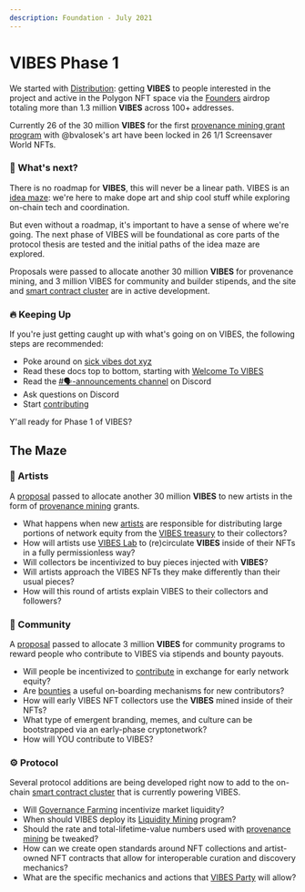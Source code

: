 ```yaml
---
description: Foundation - July 2021
---
```


# VIBES Phase 1

We started with [Distribution](prologue.md): getting **VIBES** to people interested in the project and active in the Polygon NFT space via the [Founders](../../vibes-protocol/vibes-token/#founders-airdrop-program) airdrop totaling more than 1.3 million **VIBES** across 100+ addresses. 

Currently 26 of the 30 million **VIBES** for the first [provenance mining grant program](../../vibes-protocol/vibes-token/#provenance-mining-grant-program) with @bvalosek's art have been locked in 26 1/1 Screensaver World NFTs.

### 🚀 What's next?

There is no roadmap for **VIBES**, this will never be a linear path. VIBES is an [idea maze](https://cdixon.org/2013/08/04/the-idea-maze): we're here to make dope art and ship cool stuff while exploring on-chain tech and coordination.

But even without a roadmap, it's important to have a sense of where we're going. The next phase of VIBES will be foundational as core parts of the protocol thesis are tested and the initial paths of the idea maze are explored.

Proposals were passed to allocate another 30 million **VIBES** for provenance mining, and 3 million VIBES for community and builder stipends, and the site and [smart contract cluster](../architecture.md) are in active development.

### 🔥 Keeping Up

If you're just getting caught up with what's going on on VIBES, the following steps are recommended:

* Poke around on [sick vibes dot xyz](https://sickvibes.xyz)
* Read these docs top to bottom, starting with [Welcome To VIBES](../../)
* Read the [\#🗣️-announcements channel](https://discord.gg/ruag8nsGpB) on Discord
* Ask questions on Discord
* Start [contributing](../../community/contributing.md)

Y'all ready for Phase 1 of VIBES?

## The Maze

### 🎨 Artists

A [proposal](https://snapshot.org/#/sickvibes.eth/proposal/QmdwL7CMqaDjha3nJvm69HtHjUSH5Ma8ozhxm7YF4aYiRh) passed to allocate another 30 million **VIBES** to new artists in the form of [provenance mining](../../vibes-protocol/provenance-mining.md) grants.

* What happens when new [artists](../../community/artists.md) are responsible for distributing large portions of network equity from the [VIBES treasury](../../vibes-protocol/vibes-token/#provenance-mining-grant-program) to their collectors? 
* How will artists use [VIBES Lab](../../vibes-protocol/vibes-lab.md) to \(re\)circulate **VIBES** inside of their NFTs in a fully permissionless way?
* Will collectors be incentivized to buy pieces injected with **VIBES**?
* Will artists approach the VIBES NFTs they make differently than their usual pieces?
* How will this round of artists explain VIBES to their collectors and followers?

### 💖 Community

A [proposal](https://snapshot.org/#/sickvibes.eth/proposal/QmdwL7CMqaDjha3nJvm69HtHjUSH5Ma8ozhxm7YF4aYiRh) passed to allocate 3 million **VIBES** for community programs to reward people who contribute to VIBES via stipends and bounty payouts.

* Will people be incentivized to [contribute](../../community/contributing.md) in exchange for early network equity?
* Are [bounties](../../community/bounties.md) a useful on-boarding mechanisms for new contributors?
* How will early VIBES NFT collectors use the **VIBES** mined inside of their NFTs?
* What type of emergent branding, memes, and culture can be bootstrapped via an early-phase cryptonetwork?
* How will YOU contribute to VIBES?

### ⚙️ Protocol

Several protocol additions are being developed right now to add to the on-chain [smart contract cluster](../architecture.md) that is currently powering VIBES.

* Will [Governance Farming](../../vibes-protocol/governance-farming.md) incentivize market liquidity? 
* When should VIBES deploy its [Liquidity Mining](../../vibes-protocol/liquidity-mining.md) program?
* Should the rate and total-lifetime-value numbers used with [provenance mining](../../vibes-protocol/provenance-mining.md) be tweaked?
* How can we create open standards around NFT collections and artist-owned NFT contracts that allow for interoperable curation and discovery mechanics?
* What are the specific mechanics and actions that [VIBES Party](../../vibes-protocol/vibes-party.md) will allow?

